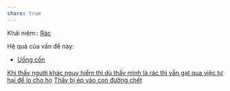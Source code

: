```yaml
---
share: true
---
```

Khái niệm:: [Rác](../../T%E1%BB%AB%20%C4%91i%E1%BB%83n/Ti%C3%AAu%20c%E1%BB%B1c/R%C3%A1c.md)

Hệ quả của vấn đề này:
- [Uống cồn](../../H%C3%A0nh%20vi/C%C3%B4ng%20b%E1%BB%91%20s%E1%BB%B1%20t%E1%BB%B1%20h%E1%BA%A1i,%20%C4%91e%20d%E1%BB%8Da/U%E1%BB%91ng%20c%E1%BB%93n.md)


[Khi thấy người khác nguy hiểm thì dù thấy mình là rác thì vẫn gạt qua việc tự hại để lo cho họ](./Khi%20th%E1%BA%A5y%20ng%C6%B0%E1%BB%9Di%20kh%C3%A1c%20nguy%20hi%E1%BB%83m%20th%C3%AC%20d%C3%B9%20th%E1%BA%A5y%20m%C3%ACnh%20l%C3%A0%20r%C3%A1c%20th%C3%AC%20v%E1%BA%ABn%20g%E1%BA%A1t%20qua%20vi%E1%BB%87c%20t%E1%BB%B1%20h%E1%BA%A1i%20%C4%91%E1%BB%83%20lo%20cho%20h%E1%BB%8D.md) 
[Thấy bị ép vào con đường chết](../Th%E1%BA%A5y%20b%E1%BB%8B%20%C3%A9p%20v%C3%A0o%20con%20%C4%91%C6%B0%E1%BB%9Dng%20ch%E1%BA%BFt.md)
